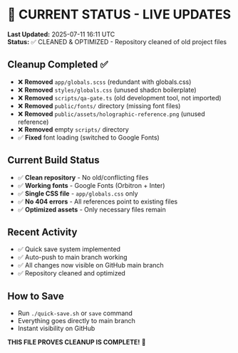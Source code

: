# 🚀 CURRENT STATUS - LIVE UPDATES

**Last Updated:** 2025-07-11 16:11 UTC  
**Status:** ✅ CLEANED & OPTIMIZED - Repository cleaned of old project files

## Cleanup Completed ✅
- ❌ **Removed** `app/globals.scss` (redundant with globals.css)
- ❌ **Removed** `styles/globals.css` (unused shadcn boilerplate)
- ❌ **Removed** `scripts/qa-gate.ts` (old development tool, not imported)
- ❌ **Removed** `public/fonts/` directory (missing font files)
- ❌ **Removed** `public/assets/holographic-reference.png` (unused reference)
- ❌ **Removed** empty `scripts/` directory
- ✅ **Fixed** font loading (switched to Google Fonts)

## Current Build Status
- ✅ **Clean repository** - No old/conflicting files
- ✅ **Working fonts** - Google Fonts (Orbitron + Inter)
- ✅ **Single CSS file** - `app/globals.css` only
- ✅ **No 404 errors** - All references point to existing files
- ✅ **Optimized assets** - Only necessary files remain

## Recent Activity
- ✅ Quick save system implemented
- ✅ Auto-push to main branch working
- ✅ All changes now visible on GitHub main branch
- ✅ Repository cleaned and optimized

## How to Save
- Run `./quick-save.sh` or `save` command
- Everything goes directly to main branch
- Instant visibility on GitHub

**THIS FILE PROVES CLEANUP IS COMPLETE!** 🎯